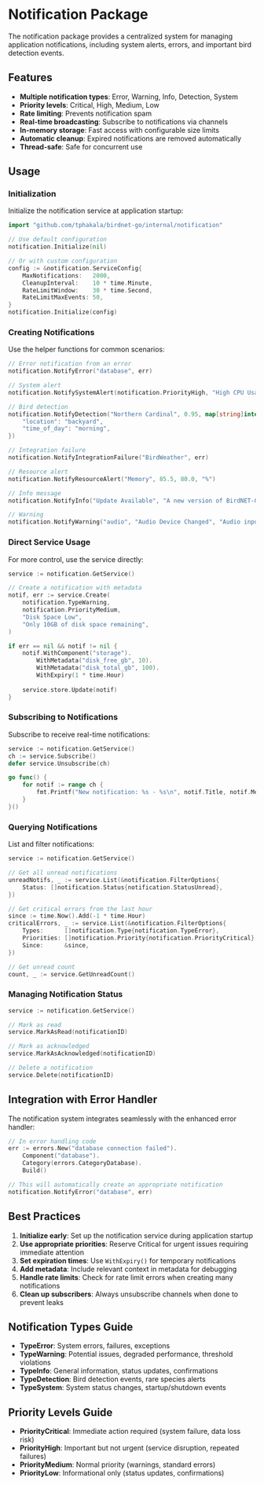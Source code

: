 # Notification Package

The notification package provides a centralized system for managing application notifications, including system alerts, errors, and important bird detection events.

## Features

- **Multiple notification types**: Error, Warning, Info, Detection, System
- **Priority levels**: Critical, High, Medium, Low
- **Rate limiting**: Prevents notification spam
- **Real-time broadcasting**: Subscribe to notifications via channels
- **In-memory storage**: Fast access with configurable size limits
- **Automatic cleanup**: Expired notifications are removed automatically
- **Thread-safe**: Safe for concurrent use

## Usage

### Initialization

Initialize the notification service at application startup:

```go
import "github.com/tphakala/birdnet-go/internal/notification"

// Use default configuration
notification.Initialize(nil)

// Or with custom configuration
config := &notification.ServiceConfig{
    MaxNotifications:   2000,
    CleanupInterval:    10 * time.Minute,
    RateLimitWindow:    30 * time.Second,
    RateLimitMaxEvents: 50,
}
notification.Initialize(config)
```

### Creating Notifications

Use the helper functions for common scenarios:

```go
// Error notification from an error
notification.NotifyError("database", err)

// System alert
notification.NotifySystemAlert(notification.PriorityHigh, "High CPU Usage", "CPU usage is above 80%")

// Bird detection
notification.NotifyDetection("Northern Cardinal", 0.95, map[string]interface{}{
    "location": "backyard",
    "time_of_day": "morning",
})

// Integration failure
notification.NotifyIntegrationFailure("BirdWeather", err)

// Resource alert
notification.NotifyResourceAlert("Memory", 85.5, 80.0, "%")

// Info message
notification.NotifyInfo("Update Available", "A new version of BirdNET-Go is available")

// Warning
notification.NotifyWarning("audio", "Audio Device Changed", "Audio input device has been switched")
```

### Direct Service Usage

For more control, use the service directly:

```go
service := notification.GetService()

// Create a notification with metadata
notif, err := service.Create(
    notification.TypeWarning,
    notification.PriorityMedium,
    "Disk Space Low",
    "Only 10GB of disk space remaining",
)

if err == nil && notif != nil {
    notif.WithComponent("storage").
        WithMetadata("disk_free_gb", 10).
        WithMetadata("disk_total_gb", 100).
        WithExpiry(1 * time.Hour)
    
    service.store.Update(notif)
}
```

### Subscribing to Notifications

Subscribe to receive real-time notifications:

```go
service := notification.GetService()
ch := service.Subscribe()
defer service.Unsubscribe(ch)

go func() {
    for notif := range ch {
        fmt.Printf("New notification: %s - %s\n", notif.Title, notif.Message)
    }
}()
```

### Querying Notifications

List and filter notifications:

```go
service := notification.GetService()

// Get all unread notifications
unreadNotifs, _ := service.List(&notification.FilterOptions{
    Status: []notification.Status{notification.StatusUnread},
})

// Get critical errors from the last hour
since := time.Now().Add(-1 * time.Hour)
criticalErrors, _ := service.List(&notification.FilterOptions{
    Types:      []notification.Type{notification.TypeError},
    Priorities: []notification.Priority{notification.PriorityCritical},
    Since:      &since,
})

// Get unread count
count, _ := service.GetUnreadCount()
```

### Managing Notification Status

```go
service := notification.GetService()

// Mark as read
service.MarkAsRead(notificationID)

// Mark as acknowledged
service.MarkAsAcknowledged(notificationID)

// Delete a notification
service.Delete(notificationID)
```

## Integration with Error Handler

The notification system integrates seamlessly with the enhanced error handler:

```go
// In error handling code
err := errors.New("database connection failed").
    Component("database").
    Category(errors.CategoryDatabase).
    Build()

// This will automatically create an appropriate notification
notification.NotifyError("database", err)
```

## Best Practices

1. **Initialize early**: Set up the notification service during application startup
2. **Use appropriate priorities**: Reserve Critical for urgent issues requiring immediate attention
3. **Set expiration times**: Use `WithExpiry()` for temporary notifications
4. **Add metadata**: Include relevant context in metadata for debugging
5. **Handle rate limits**: Check for rate limit errors when creating many notifications
6. **Clean up subscribers**: Always unsubscribe channels when done to prevent leaks

## Notification Types Guide

- **TypeError**: System errors, failures, exceptions
- **TypeWarning**: Potential issues, degraded performance, threshold violations
- **TypeInfo**: General information, status updates, confirmations
- **TypeDetection**: Bird detection events, rare species alerts
- **TypeSystem**: System status changes, startup/shutdown events

## Priority Levels Guide

- **PriorityCritical**: Immediate action required (system failure, data loss risk)
- **PriorityHigh**: Important but not urgent (service disruption, repeated failures)
- **PriorityMedium**: Normal priority (warnings, standard errors)
- **PriorityLow**: Informational only (status updates, confirmations)